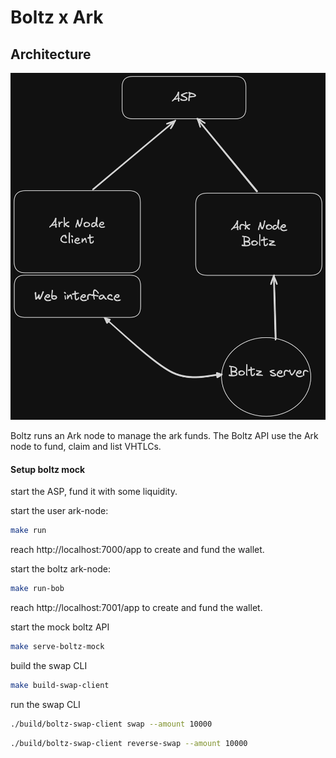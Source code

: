 # Boltz x Ark

## Architecture

![alt text](image.png)

Boltz runs an Ark node to manage the ark funds. The Boltz API use the Ark node to fund, claim and list VHTLCs.

#### Setup boltz mock

start the ASP, fund it with some liquidity. 

start the user ark-node:
  
```bash
make run
```

reach http://localhost:7000/app to create and fund the wallet.

start the boltz ark-node:

```bash
make run-bob
```

reach http://localhost:7001/app to create and fund the wallet.

start the mock boltz API
  
```bash
make serve-boltz-mock
```

build the swap CLI

```bash
make build-swap-client
```

run the swap CLI

```bash
./build/boltz-swap-client swap --amount 10000
```

```bash
./build/boltz-swap-client reverse-swap --amount 10000
```